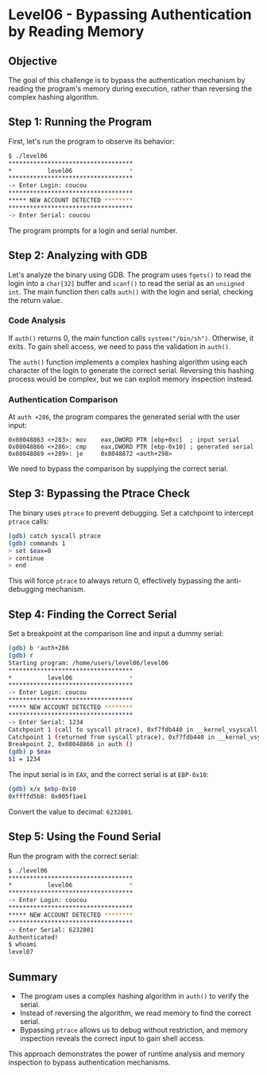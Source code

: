 
# Level06 - Bypassing Authentication by Reading Memory

## Objective

The goal of this challenge is to bypass the authentication mechanism by reading the program's memory during execution, rather than reversing the complex hashing algorithm.

## Step 1: Running the Program

First, let's run the program to observe its behavior:

```bash
$ ./level06
***********************************
*          level06                *
***********************************
-> Enter Login: coucou
***********************************
***** NEW ACCOUNT DETECTED ********
***********************************
-> Enter Serial: coucou
```

The program prompts for a login and serial number.

## Step 2: Analyzing with GDB

Let's analyze the binary using GDB. The program uses `fgets()` to read the login into a `char[32]` buffer and `scanf()` to read the serial as an `unsigned int`. The main function then calls `auth()` with the login and serial, checking the return value.

### Code Analysis

If `auth()` returns 0, the main function calls `system("/bin/sh")`. Otherwise, it exits. To gain shell access, we need to pass the validation in `auth()`.

The `auth()` function implements a complex hashing algorithm using each character of the login to generate the correct serial. Reversing this hashing process would be complex, but we can exploit memory inspection instead.

### Authentication Comparison

At `auth +286`, the program compares the generated serial with the user input:

```assembly
0x08048863 <+283>: mov    eax,DWORD PTR [ebp+0xc]  ; input serial
0x08048866 <+286>: cmp    eax,DWORD PTR [ebp-0x10] ; generated serial
0x08048869 <+289>: je     0x8048872 <auth+298>
```

We need to bypass the comparison by supplying the correct serial.

## Step 3: Bypassing the Ptrace Check

The binary uses `ptrace` to prevent debugging. Set a catchpoint to intercept `ptrace` calls:

```bash
(gdb) catch syscall ptrace
(gdb) commands 1
> set $eax=0
> continue
> end
```

This will force `ptrace` to always return 0, effectively bypassing the anti-debugging mechanism.

## Step 4: Finding the Correct Serial

Set a breakpoint at the comparison line and input a dummy serial:

```bash
(gdb) b *auth+286
(gdb) r
Starting program: /home/users/level06/level06
***********************************
*          level06                *
***********************************
-> Enter Login: coucou
***********************************
***** NEW ACCOUNT DETECTED ********
***********************************
-> Enter Serial: 1234
Catchpoint 1 (call to syscall ptrace), 0xf7fdb440 in __kernel_vsyscall ()
Catchpoint 1 (returned from syscall ptrace), 0xf7fdb440 in __kernel_vsyscall ()
Breakpoint 2, 0x08048866 in auth ()
(gdb) p $eax
$1 = 1234
```

The input serial is in `EAX`, and the correct serial is at `EBP-0x10`:

```bash
(gdb) x/x $ebp-0x10
0xffffd5b8: 0x005f1ae1
```

Convert the value to decimal: `6232801`.

## Step 5: Using the Found Serial

Run the program with the correct serial:

```bash
$ ./level06
***********************************
*          level06                *
***********************************
-> Enter Login: coucou
***********************************
***** NEW ACCOUNT DETECTED ********
***********************************
-> Enter Serial: 6232801
Authenticated!
$ whoami
level07
```

## Summary

- The program uses a complex hashing algorithm in `auth()` to verify the serial.
- Instead of reversing the algorithm, we read memory to find the correct serial.
- Bypassing `ptrace` allows us to debug without restriction, and memory inspection reveals the correct input to gain shell access.

This approach demonstrates the power of runtime analysis and memory inspection to bypass authentication mechanisms.
